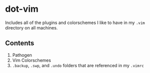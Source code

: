 # dot-vim
Includes all of the plugins and colorschemes I like to have in my `.vim` directory on all machines.

## Contents
1. Pathogen
2. Vim Colorschemes
3. `.backup`, `.swp`, and `.undo` folders that are referenced in my `.vimrc`
